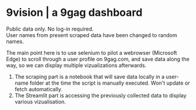 # 9vision | a 9gag dashboard
Public data only. No log-in required.<br>
User names from present scraped data have been changed to random names.

The main point here is to use selenium to pilot a webrowser (Microsoft Edge) to scroll through a user profile on 9gag.com, and save data along the way, so we can display multiple vizualizations afterwards.
1. The scraping part is a notebook that will save data locally in a user-name folder at the time the script is manually executed. Won't update or fetch automatically.
2. The Streamlit part is accessing the previously collected data to display various vizualisation.


